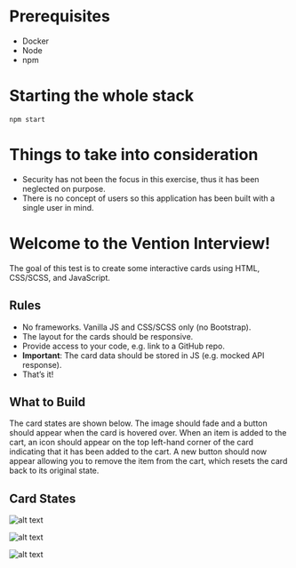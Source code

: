 # Prerequisites
- Docker
- Node
- npm

# Starting the whole stack
`npm start`

# Things to take into consideration
- Security has not been the focus in this exercise, thus it has been neglected on purpose.
- There is no concept of users so this application has been built with a single user in mind.

# Welcome to the Vention Interview!
The goal of this test is to create some interactive cards using HTML, CSS/SCSS, and JavaScript.

## Rules
- No frameworks. Vanilla JS and CSS/SCSS only (no Bootstrap).
- The layout for the cards should be responsive.
- Provide access to your code, e.g. link to a GitHub repo.
- **Important**: The card data should be stored in JS (e.g. mocked API response).
- That’s it!

## What to Build
The card states are shown below. The image should fade and a button should appear when the card is hovered
over. When an item is added to the cart, an icon should appear on the top left-hand corner of the card indicating that
it has been added to the cart. A new button should now appear allowing you to remove the item from the cart, which
resets the card back to its original state.

## Card States

![alt text](/states/state-1.png "Logo Title Text 1")

![alt text](/states/state-2.png "Logo Title Text 1")

![alt text](/states/state-3.png "Logo Title Text 1")

